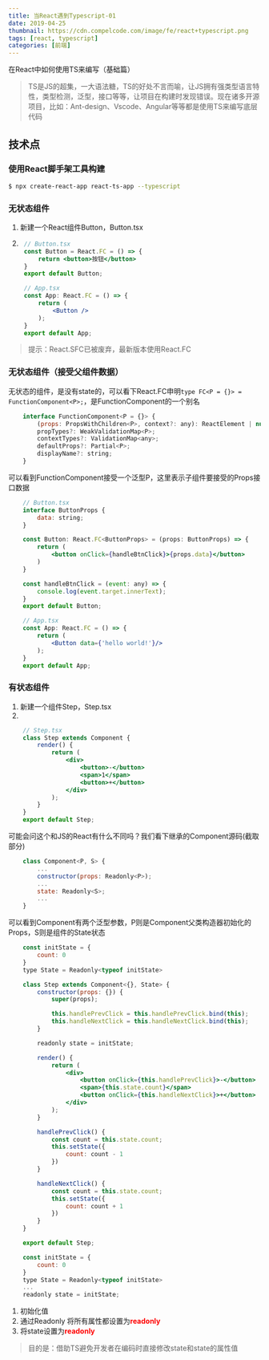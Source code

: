 ```yaml
---
title: 当React遇到Typescript-01
date: 2019-04-25
thumbnail: https://cdn.compelcode.com/image/fe/react+typescript.png
tags: [react, typescript]
categories: [前端]
---
```


在React中如何使用TS来编写（基础篇）
> TS是JS的超集，一大语法糖，TS的好处不言而喻，让JS拥有强类型语言特性，类型检测，泛型，接口等等，让项目在构建时发现错误。现在诸多开源项目，比如：Ant-design、Vscode、Angular等等都是使用TS来编写底层代码

## 技术点
### 使用React脚手架工具构建
``` bash
$ npx create-react-app react-ts-app --typescript
```

### 无状态组件
1. 新建一个React组件Button，Button.tsx
2. ``` jsx
    // Button.tsx
    const Button = React.FC = () => {
        return <button>按钮</button>
    }
    export default Button;

    // App.tsx
    const App: React.FC = () => {
        return (
            <Button />
        );
    }
    export default App;
   ```
> 提示：React.SFC已被废弃，最新版本使用React.FC

### 无状态组件（接受父组件数据）
无状态的组件，是没有state的，可以看下React.FC申明`type FC<P = {}> = FunctionComponent<P>;`，是FunctionComponent的一个别名
``` jsx
    interface FunctionComponent<P = {}> {
        (props: PropsWithChildren<P>, context?: any): ReactElement | null;
        propTypes?: WeakValidationMap<P>;
        contextTypes?: ValidationMap<any>;
        defaultProps?: Partial<P>;
        displayName?: string;
    }
```
可以看到FunctionComponent接受一个泛型P，这里表示子组件要接受的Props接口数据

``` jsx
    // Button.tsx
    interface ButtonProps {
        data: string;
    }

    const Button: React.FC<ButtonProps> = (props: ButtonProps) => {
        return (
            <button onClick={handleBtnClick}>{props.data}</button>
        )
    }

    const handleBtnClick = (event: any) => {
        console.log(event.target.innerText);
    }
    export default Button;

    // App.tsx
    const App: React.FC = () => {
        return (
            <Button data={'hello world!'}/>
        );
    }
    export default App;
   ```

### 有状态组件
1. 新建一个组件Step，Step.tsx
2. 
``` jsx
    // Step.tsx
    class Step extends Component {
        render() {
            return (
                <div>
                    <button>-</button>
                    <span>1</span>
                    <button>+</button>
                </div>
            );
        }
    }
    export default Step;
```
可能会问这个和JS的React有什么不同吗？我们看下继承的Component源码(截取部分)
``` jsx
    class Component<P, S> {
        ...
        constructor(props: Readonly<P>);
        ...
        state: Readonly<S>;
        ...
    }
```
可以看到Component有两个泛型参数，P则是Component父类构造器初始化的Props，S则是组件的State状态
 
``` jsx 完整的代码 
    const initState = {
        count: 0
    }
    type State = Readonly<typeof initState>

    class Step extends Component<{}, State> {
        constructor(props: {}) {
            super(props);

            this.handlePrevClick = this.handlePrevClick.bind(this);
            this.handleNextClick = this.handleNextClick.bind(this);
        }

        readonly state = initState;

        render() {
            return (
                <div>
                    <button onClick={this.handlePrevClick}>-</button>
                    <span>{this.state.count}</span>
                    <button onClick={this.handleNextClick}>+</button>
                </div>
            );
        }

        handlePrevClick() {
            const count = this.state.count;
            this.setState({
                count: count - 1
            })
        }

        handleNextClick() {
            const count = this.state.count;
            this.setState({
                count: count + 1
            })
        }
    }

    export default Step;
```
``` jsx
    const initState = {
        count: 0
    }
    type State = Readonly<typeof initState>
    ...
    readonly state = initState;
```
1. 初始化值
2. 通过Readonly<T> 将所有属性都设置为<font color="red">**readonly**</font>
3. 将state设置为<font color="red">**readonly**</font>
> 目的是：借助TS避免开发者在编码时直接修改state和state的属性值